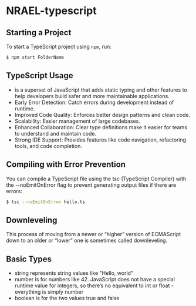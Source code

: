 # NRAEL-typescript

## Starting a Project

To start a TypeScript project using `npm`, run:

```bash
$ npm start FolderName
```

## TypeScript Usage

- is a superset of JavaScript that adds static typing and other features to help developers build safer and more maintainable applications.
- Early Error Detection: Catch errors during development instead of runtime.
- Improved Code Quality: Enforces better design patterns and clean code.
- Scalability: Easier management of large codebases.
- Enhanced Collaboration: Clear type definitions make it easier for teams to understand and maintain code.
- Strong IDE Support: Provides features like code navigation, refactoring tools, and code completion.

## Compiling with Error Prevention

You can compile a TypeScript file using the tsc (TypeScript Compiler) with the --noEmitOnError flag to prevent generating output files if there are errors:

```bash
$ tsc --noEmitOnError hello.ts
```

## Downleveling

This process of moving from a newer or “higher” version of ECMAScript down to an older or “lower” one is sometimes called downleveling.

## Basic Types
- string represents string values like "Hello, world"
- number is for numbers like 42. JavaScript does not have a special runtime value for integers, so there’s no equivalent to int or float - everything is simply number
- boolean is for the two values true and false